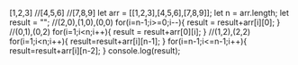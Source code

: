 [1,2,3]
//[4,5,6]
//[7,8,9]
let arr = [[1,2,3],[4,5,6],[7,8,9]];
let n = arr.length;
let result = "";
//(2,0),(1,0),(0,0)
for(i=n-1;i>=0;i--){
    result = result+arr[i][0];
}
//(0,1),(0,2)
for(i=1;i<n;i++){
    result = result+arr[0][i];
}
//(1,2),(2,2)
for(i=1;i<n;i++){
    result=result+arr[i][n-1];
}
for(i=n-1;i<=n-1;i++){
    result=result+arr[i][n-2];
}
console.log(result);
